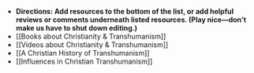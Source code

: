 - __Directions: Add resources to the bottom of the list, or add helpful reviews or comments underneath listed resources. (Play nice—don't make us have to shut down editing.)__
- [[Books about Christianity & Transhumanism]]
- [[Videos about Christianity & Transhumanism]]
- [[A Christian History of Transhumanism]] 
- [[Influences in Christian Transhumanism]] 
